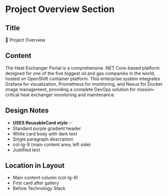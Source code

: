 # Project Overview Section

## Title
🚀 Project Overview

## Content
The Heat Exchanger Portal is a comprehensive .NET Core-based platform designed for one of the five biggest oil and gas companies in the world, hosted on OpenShift container platform. This enterprise system integrates Grafana for visualization, Prometheus for monitoring, and Nexus for Docker image management, providing a complete DevOps solution for mission-critical heat exchanger monitoring and maintenance.

## Design Notes
- **USES ReusableCard style** ✅
- Standard purple gradient header
- White card body with dark text
- Single paragraph description
- col-lg-9 (main content area, left side)
- Justified text

## Location in Layout
- Main content column (col-lg-9)
- First card after gallery
- Before Technology Stack

